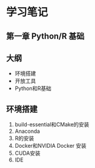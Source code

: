 # 学习笔记
## 第一章 Python/R 基础
## 大纲

- 环境搭建
- 开放工具
- Python和R基础

## 环境搭建

1. build-essential和CMake的安装
2. Anaconda
3. R的安装
4. Docker和NVIDIA Docker 安装
5. CUDA安装
6. IDE